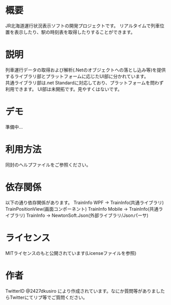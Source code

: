 # 概要
JR北海道運行状況表示ソフトの開発プロジェクトです。
リアルタイムで列車位置を表示したり、駅の時刻表を取得したりすることができます。

# 説明
列車運行データの取得および解析(.Netのオブジェクトへの落とし込み等)を提供するライブラリ部とプラットフォームに応じたUI部に分かれています。  
共通ライブラリ部は.net Standardに対応しており、プラットフォームを問わず利用できます。
UI部は未開拓です。見やすくはないです。

# デモ
準備中...

# 利用方法
同封のヘルプファイルをご参照ください。

# 依存関係
以下の通り依存関係があります。
TrainInfo WPF    → TrainInfo(共通ライブラリ)
                   TrainPositionView(画面コンポーネント)
TrainInfo Mobile → TrainInfo(共通ライブラリ)
TrainInfo        → NewtonSoft.Json(外部ライブラリ/Jsonパーサ)

# ライセンス
MITライセンスのもと公開されています(Licenseファイルを参照)

# 作者
TwitterID @2427dkusiro により作成されています。なにか質問等がありましたらTwitterにてリプ等でご質問ください。

